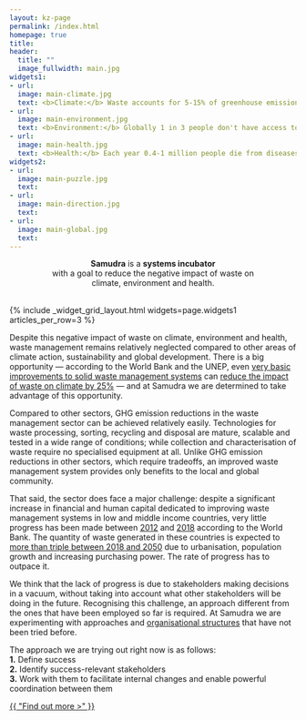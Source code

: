 ```yaml
---
layout: kz-page
permalink: /index.html
homepage: true
title: 
header:
  title: ""
  image_fullwidth: main.jpg
widgets1:
- url: 
  image: main-climate.jpg
  text: <b>Climate:</b> Waste accounts for 5-15% of greenhouse emissions. Main effects of mismanaged waste on climate include methane from landfills/dumpsites, black carbon from open burning of waste and damage to natural CO2 sinks (oceans, soils and plants). 
- url: 
  image: main-environment.jpg
  text: <b>Environment:</b> Globally 1 in 3 people don't have access to waste collection services. The least known effect of these >500 million tonnes of mismanaged waste per year (25% of total MSW) is an increase in ground-level ozone, which is toxic to life.
- url:
  image: main-health.jpg
  text: <b>Health:</b> Each year 0.4-1 million people die from diseases directly related to mismanaged waste. Main effects of mismanaged waste on health include air pollution, contaminated drinking water and disease-bearing mosquitoes breeding in waste.
widgets2:
- url: 
  image: main-puzzle.jpg
  text: 
- url: 
  image: main-direction.jpg
  text: 
- url:
  image: main-global.jpg
  text: 
---
```


<center>
<p class="teaser"><b>Samudra</b> is a <b>systems incubator</b><br>with a goal to reduce the negative impact of waste on<br>climate, environment and health.</p>
</center>
<br>
{% include _widget_grid_layout.html widgets=page.widgets1 articles_per_row=3 %}

Despite this negative impact of waste on climate, environment and health, waste management remains relatively neglected compared to other areas of climate action, sustainability and global development. There is a big opportunity &mdash; according to the World Bank and the UNEP, even [very basic improvements to solid waste management systems](https://www.uncclearn.org/wp-content/uploads/library/unep23092015.pdf) can [reduce the impact of waste on climate by 25%](https://openknowledge.worldbank.org/handle/10986/30317) &mdash; and at Samudra we are determined to take advantage of this opportunity. 

Compared to other sectors, GHG emission reductions in the waste management sector can be achieved relatively easily. 
Technologies for waste processing, sorting, recycling and disposal are mature, scalable and tested in a wide range of conditions; while collection and characterisation of waste require no specialised equipment at all. 
Unlike GHG emission reductions in other sectors, which require tradeoffs, an improved waste management system provides only benefits to the local and global community.

That said, the sector does face a major challenge: despite a significant increase in financial and human capital dedicated to improving waste management systems in low and middle income countries, very little progress has been made between [2012](https://openknowledge.worldbank.org/handle/10986/17388) and [2018](https://openknowledge.worldbank.org/handle/10986/30317) according to the World Bank.
The quantity of waste generated in these countries is expected to [more than triple between 2018 and 2050](https://openknowledge.worldbank.org/handle/10986/30317) due to urbanisation, population growth and increasing purchasing power.
The rate of progress has to outpace it.

We think that the lack of progress is due to stakeholders making decisions in a vacuum, without taking into account what other stakeholders will be doing in the future. 
Recognising this challenge, an approach different from the ones that have been employed so far is required. 
At Samudra we are experimenting with approaches and [organisational structures](/team/) that have not been tried before.

The approach we are trying out right now is as follows:<br>
**1.** Define success<br>
**2.** Identify success-relevant stakeholders<br>
**3.** Work with them to facilitate internal changes and enable powerful coordination between them<br>

<div class="row t60 b60">
  <div class="small-12 text-center columns">
    <a class="button large radius" href="/about/">{{ "Find out more >" }}</a>
  </div>
</div>
